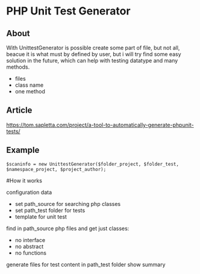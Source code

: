 # PHP Unit Test Generator
## About
With UnittestGenerator is possible create some part of file, but not all, beacue it is what must by defined by user, but i will try find some easy solution in the future, which can help with testing datatype and many methods.
+ files
+ class name
+ one method

## Article
https://tom.sapletta.com/project/a-tool-to-automatically-generate-phpunit-tests/

## Example
```
$scaninfo = new UnittestGenerator($folder_project, $folder_test, $namespace_project, $project_author);
```

#How it works

configuration data
 + set path_source for searching php classes
 + set path_test folder for tests
 + template for unit test

find in path_source php files and get just classes:
 + no interface
 + no abstract
 + no functions

generate files for test content in path_test folder
show summary